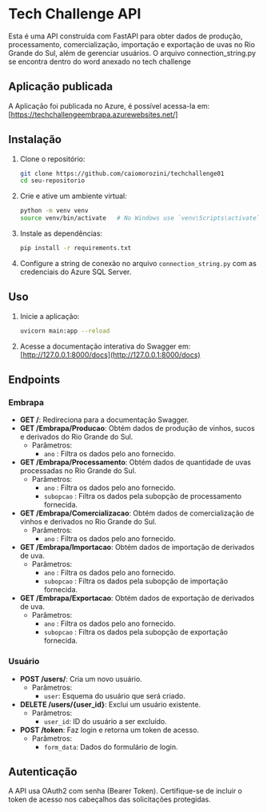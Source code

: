 # Tech Challenge API

Esta é uma API construída com FastAPI para obter dados de produção, processamento, comercialização, importação e exportação de uvas no Rio Grande do Sul, além de gerenciar usuários.
O arquivo connection_string.py se encontra dentro do word anexado no tech challenge

## Aplicação publicada

A Aplicação foi publicada no Azure, é possível acessa-la em: [https://techchallengeembrapa.azurewebsites.net/]

## Instalação

1. Clone o repositório:
    ```sh
    git clone https://github.com/caiomorozini/techchallenge01
    cd seu-repositorio
    ```
2. Crie e ative um ambiente virtual:
    ```sh
    python -m venv venv
    source venv/bin/activate   # No Windows use `venv\Scripts\activate`
    ```
3. Instale as dependências:
    ```sh
    pip install -r requirements.txt
    ```
4. Configure a string de conexão no arquivo `connection_string.py` com as credenciais do Azure SQL Server.

## Uso

1. Inicie a aplicação:
    ```sh
    uvicorn main:app --reload
    ```
2. Acesse a documentação interativa do Swagger em: [http://127.0.0.1:8000/docs](http://127.0.0.1:8000/docs)

## Endpoints

### Embrapa

- **GET /**: Redireciona para a documentação Swagger.
- **GET /Embrapa/Producao**: Obtém dados de produção de vinhos, sucos e derivados do Rio Grande do Sul.
  - Parâmetros:
    - `ano` : Filtra os dados pelo ano fornecido.
- **GET /Embrapa/Processamento**: Obtém dados de quantidade de uvas processadas no Rio Grande do Sul.
  - Parâmetros:
    - `ano` : Filtra os dados pelo ano fornecido.
    - `subopcao` : Filtra os dados pela subopção de processamento fornecida.
- **GET /Embrapa/Comercializacao**: Obtém dados de comercialização de vinhos e derivados no Rio Grande do Sul.
  - Parâmetros:
    - `ano` : Filtra os dados pelo ano fornecido.
- **GET /Embrapa/Importacao**: Obtém dados de importação de derivados de uva.
  - Parâmetros:
    - `ano` : Filtra os dados pelo ano fornecido.
    - `subopcao` : Filtra os dados pela subopção de importação fornecida.
- **GET /Embrapa/Exportacao**: Obtém dados de exportação de derivados de uva.
  - Parâmetros:
    - `ano` : Filtra os dados pelo ano fornecido.
    - `subopcao` : Filtra os dados pela subopção de exportação fornecida.

### Usuário

- **POST /users/**: Cria um novo usuário.
  - Parâmetros:
    - `user`: Esquema do usuário que será criado.
- **DELETE /users/{user_id}**: Exclui um usuário existente.
  - Parâmetros:
    - `user_id`: ID do usuário a ser excluído.
- **POST /token**: Faz login e retorna um token de acesso.
  - Parâmetros:
    - `form_data`: Dados do formulário de login.

## Autenticação

A API usa OAuth2 com senha (Bearer Token). Certifique-se de incluir o token de acesso nos cabeçalhos das solicitações protegidas.